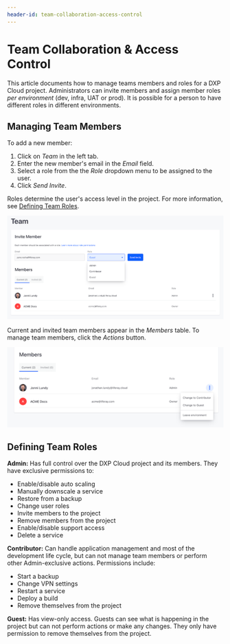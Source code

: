 ```yaml
---
header-id: team-collaboration-access-control
---
```


# Team Collaboration & Access Control

This article documents how to manage teams members and roles for a DXP Cloud project. Administrators can invite members and assign member roles _per environment_ (dev, infra, UAT or prod). It is possible for a person to have different roles in different environments.

## Managing Team Members

To add a new member:

1. Click on _Team_ in the left tab.
1. Enter the new member's email in the *Email* field.
1. Select a role from the the *Role* dropdown menu to be assigned to the user.
1. Click *Send Invite*.

Roles determine the user's access level in the project. For more information, see [Defining Team Roles](#defining-team-roles).

![Figure 1: The Team tab](./team-collaboration-and-access-control/images/01.png)

Current and invited team members appear in the _Members_ table. To manage team members, click the _Actions_ button.

![Figure 2: Use the Actions button to manage each team member.](./team-collaboration-and-access-control/images/02.png)

## Defining Team Roles

**Admin:** Has full control over the DXP Cloud project and its members. They have exclusive permissions to:

* Enable/disable auto scaling
* Manually downscale a service
* Restore from a backup
* Change user roles
* Invite members to the project
* Remove members from the project
* Enable/disable support access
* Delete a service

**Contributor:** Can handle application management and most of the development life cycle, but can not manage team members or perform other Admin-exclusive actions. Permissions include:

* Start a backup
* Change VPN settings
* Restart a service
* Deploy a build
* Remove themselves from the project

**Guest:** Has view-only access. Guests can see what is happening in the project but can not perform actions or make any changes. They only have permission to remove themselves from the project.
